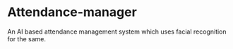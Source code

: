 # Attendance-manager
An AI based attendance management system which uses facial recognition for the same.
